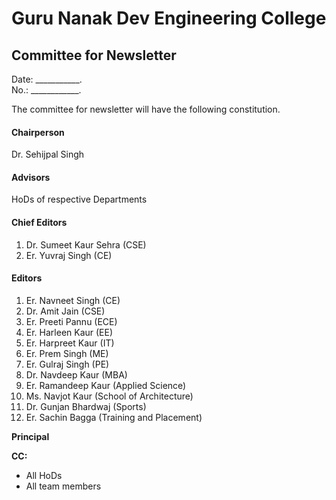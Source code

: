 

# Guru Nanak Dev Engineering College
## Committee for Newsletter

Date: ___________.  
No.: ____________.

The committee for newsletter will have the following constitution.

#### Chairperson

Dr. Sehijpal Singh

#### Advisors

HoDs of respective Departments

#### Chief Editors

1. Dr. Sumeet Kaur Sehra (CSE)
2. Er. Yuvraj Singh (CE)

#### Editors

1. Er. Navneet Singh (CE)
2. Dr. Amit Jain (CSE)
3. Er. Preeti Pannu (ECE)
4. Er. Harleen Kaur (EE)
5. Er. Harpreet Kaur (IT)
6. Er. Prem Singh (ME)
7. Er. Gulraj Singh (PE)
8. Dr. Navdeep Kaur (MBA)
9. Er. Ramandeep Kaur (Applied Science)
10. Ms. Navjot Kaur (School of Architecture)
11. Dr. Gunjan Bhardwaj (Sports)  
12. Er. Sachin Bagga (Training and Placement)   
  
    
    
  
**Principal**

 **CC:**
 - All HoDs
 - All team members






​    
